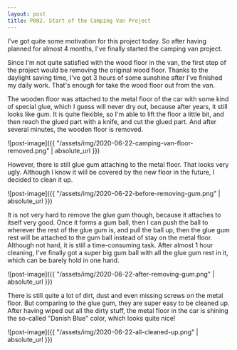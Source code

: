 ```yaml
---
layout: post
title: P002. Start of the Camping Van Project
---
```


I've got quite some motivation for this project today. So after having planned for almost 4 months, I've finally started the camping van project.

Since I'm not quite satisfied with the wood floor in the van, the first step of the project would be removing the original wood floor. Thanks to the daylight saving time, I've got 3 hours of some sunshine after I've finished my daily work. That's enough for take the wood floor out from the van.

The wooden floor was attached to the metal floor of the car with some kind of special glue, which I guess will never dry out, because after years, it still looks like gum. It is quite flexible, so I'm able to lift the floor a little bit, and then reach the glued part with a knife, and cut the glued part. And after several minutes, the wooden floor is removed.

![post-image]({{ "/assets/img/2020-06-22-camping-van-floor-removed.png" | absolute_url }})

However, there is still glue gum attaching to the metal floor. That looks very ugly. Although I know it will be covered by the new floor in the future, I decided to clean it up.

![post-image]({{ "/assets/img/2020-06-22-before-removing-gum.png" | absolute_url }})

It is not very hard to remove the glue gum though, because it attaches to itself very good. Once it forms a gum ball, then I can push the ball to wherever the rest of the glue gum is, and pull the ball up, then the glue gum rest will be attached to the gum ball instead of stay on the metal floor. Although not hard, it is still a time-consuming task. After almost 1 hour cleaning, I've finally got a super big gum ball with all the glue gum rest in it, which can be barely hold in one hand.

![post-image]({{ "/assets/img/2020-06-22-after-removing-gum.png" | absolute_url }})

There is still quite a lot of dirt, dust and even missing screws on the metal floor. But comparing to the glue gum, they are super easy to be cleaned up. After having wiped out all the dirty stuff, the metal floor in the car is shining the so-called "Danish Blue" color, which looks quite nice!

![post-image]({{ "/assets/img/2020-06-22-all-cleaned-up.png" | absolute_url }})
